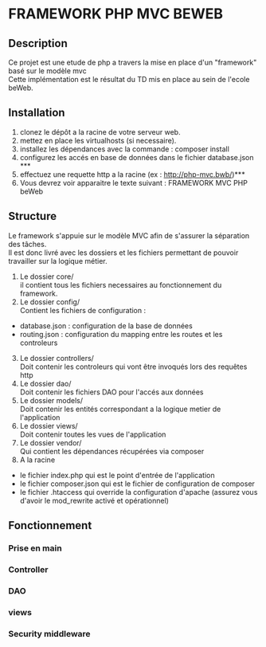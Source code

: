 # FRAMEWORK PHP MVC BEWEB 
## Description
Ce projet est une etude de php a travers la mise en place d'un "framework" basé sur le modèle mvc   
Cette implémentation est le résultat du TD mis en place au sein de l'ecole beWeb.   

## Installation
1. clonez le dépôt a la racine de votre serveur web.
2. mettez en place les virtualhosts (si necessaire).
3. installez les dépendances avec la commande : composer install
4. configurez les accés en base de données dans le fichier database.json ***
5. effectuez une requette http a la racine (ex : http://php-mvc.bwb/)***
6. Vous devrez voir apparaitre le texte suivant : FRAMEWORK MVC PHP beWeb

## Structure
Le framework s'appuie sur le modèle MVC afin de s'assurer la séparation des tâches.   
Il est donc livré avec les dossiers et les fichiers permettant de pouvoir travailler sur la logique métier.   

1. Le dossier core/   
il contient tous les fichiers necessaires au fonctionnement du framework. 
2. Le dossier config/   
Contient les fichiers de configuration :
 * database.json : configuration de la base de données
 * routing.json : configuration du mapping entre les routes et les controleurs
3. Le dossier controllers/   
Doit contenir les controleurs qui vont être invoqués lors des requêtes http
4. Le dossier dao/   
Doit contenir les fichiers DAO pour l'accés aux données
5. Le dossier models/   
Doit contenir les entités correspondant a la logique metier de l'application
6. Le dossier views/   
Doit contenir toutes les vues de l'application
7. Le dossier vendor/   
Qui contient les dépendances récupérées via composer
8. A la racine   
 * le fichier index.php qui est le point d'entrée de l'application
 * le fichier composer.json qui est le fichier de configuration de composer
 * le fichier .htaccess qui override la configuration d'apache (assurez vous d'avoir le mod_rewrite activé et opérationnel)

## Fonctionnement

### Prise en main

### Controller

### DAO

### views

### Security middleware
 
